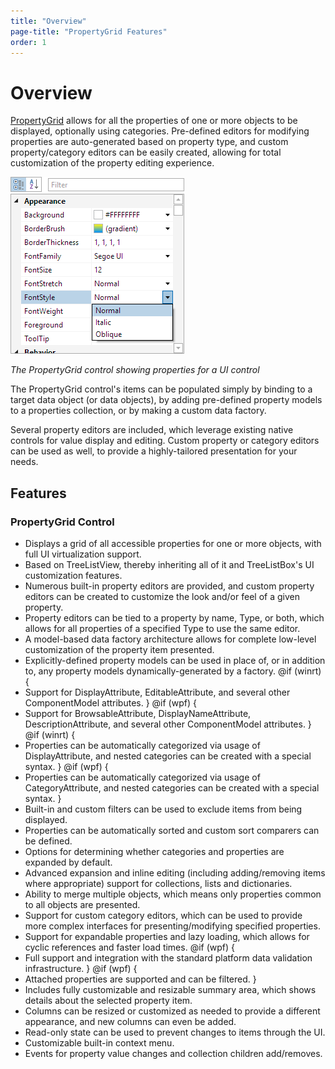 ```yaml
---
title: "Overview"
page-title: "PropertyGrid Features"
order: 1
---
```

# Overview

[PropertyGrid](xref:@ActiproUIRoot.Controls.Grids.PropertyGrid) allows for all the properties of one or more objects to be displayed, optionally using categories.  Pre-defined editors for modifying properties are auto-generated based on property type, and custom property/category editors can be easily created, allowing for total customization of the property editing experience.

![Screenshot](../images/propertygrid-intro.png)

*The PropertyGrid control showing properties for a UI control*

The PropertyGrid control's items can be populated simply by binding to a target data object (or data objects), by adding pre-defined property models to a properties collection, or by making a custom data factory.

Several property editors are included, which leverage existing native controls for value display and editing.  Custom property or category editors can be used as well, to provide a highly-tailored presentation for your needs.

## Features

### PropertyGrid Control

- Displays a grid of all accessible properties for one or more objects, with full UI virtualization support.
- Based on TreeListView, thereby inheriting all of it and TreeListBox's UI customization features.
- Numerous built-in property editors are provided, and custom property editors can be created to customize the look and/or feel of a given property.
- Property editors can be tied to a property by name, Type, or both, which allows for all properties of a specified Type to use the same editor.
- A model-based data factory architecture allows for complete low-level customization of the property item presented.
- Explicitly-defined property models can be used in place of, or in addition to, any property models dynamically-generated by a factory.
@if (winrt) {
- Support for DisplayAttribute, EditableAttribute, and several other ComponentModel attributes.
}
@if (wpf) {
- Support for BrowsableAttribute, DisplayNameAttribute, DescriptionAttribute, and several other ComponentModel attributes.
}
@if (winrt) {
- Properties can be automatically categorized via usage of DisplayAttribute, and nested categories can be created with a special syntax.
}
@if (wpf) {
- Properties can be automatically categorized via usage of CategoryAttribute, and nested categories can be created with a special syntax.
}
- Built-in and custom filters can be used to exclude items from being displayed.
- Properties can be automatically sorted and custom sort comparers can be defined.
- Options for determining whether categories and properties are expanded by default.
- Advanced expansion and inline editing (including adding/removing items where appropriate) support for collections, lists and dictionaries.
- Ability to merge multiple objects, which means only properties common to all objects are presented.
- Support for custom category editors, which can be used to provide more complex interfaces for presenting/modifying specified properties.
- Support for expandable properties and lazy loading, which allows for cyclic references and faster load times.
@if (wpf) {
- Full support and integration with the standard platform data validation infrastructure.
}
@if (wpf) {
- Attached properties are supported and can be filtered.
}
- Includes fully customizable and resizable summary area, which shows details about the selected property item.
- Columns can be resized or customized as needed to provide a different appearance, and new columns can even be added.
- Read-only state can be used to prevent changes to items through the UI.
- Customizable built-in context menu.
- Events for property value changes and collection children add/removes.

